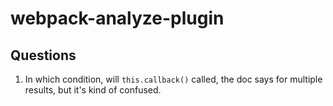 # webpack-analyze-plugin

## Questions
1. In which condition, will `this.callback()` called, the doc says for multiple results, but it's kind of confused.